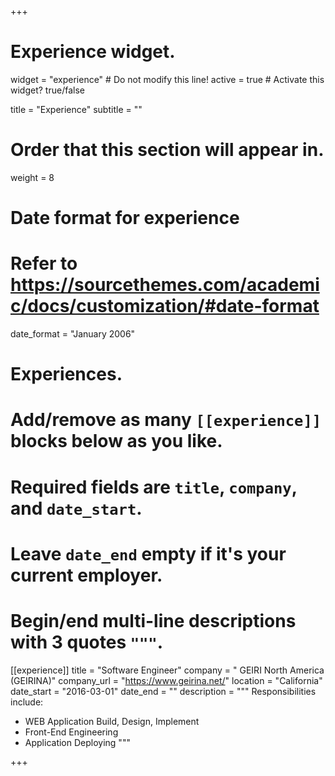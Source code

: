 +++
# Experience widget.
widget = "experience"  # Do not modify this line!
active = true  # Activate this widget? true/false

title = "Experience"
subtitle = ""

# Order that this section will appear in.
weight = 8

# Date format for experience
#   Refer to https://sourcethemes.com/academic/docs/customization/#date-format
date_format = "January 2006"

# Experiences.
#   Add/remove as many `[[experience]]` blocks below as you like.
#   Required fields are `title`, `company`, and `date_start`.
#   Leave `date_end` empty if it's your current employer.
#   Begin/end multi-line descriptions with 3 quotes `"""`.
[[experience]]
  title = "Software Engineer"
  company = " GEIRI North America (GEIRINA)"
  company_url = "https://www.geirina.net/"
  location = "California"
  date_start = "2016-03-01"
  date_end = ""
  description = """
  Responsibilities include:
  
  * WEB Application Build, Design, Implement
  * Front-End Engineering
  * Application Deploying
  """


+++
